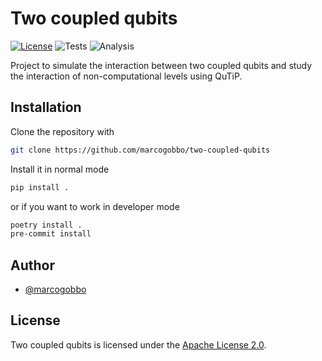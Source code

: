 # Two coupled qubits
[![License](https://img.shields.io/badge/License-Apache_2.0-blue.svg)](https://opensource.org/licenses/Apache-2.0)
![Tests](https://github.com/marcogobbo/two-coupled-qubits/actions/workflows/tests.yml/badge.svg)
![Analysis](https://github.com/marcogobbo/two-coupled-qubits/actions/workflows/analysis.yml/badge.svg)

Project to simulate the interaction between two coupled qubits and study the interaction of non-computational levels using QuTiP.

## Installation
Clone the repository with

```bash
git clone https://github.com/marcogobbo/two-coupled-qubits
```

Install it in normal mode

```bash
pip install .
```

or if you want to work in developer mode

```bash
poetry install .
pre-commit install
```

## Author
- [@marcogobbo](https://github.com/marcogobbo/)

## License
Two coupled qubits is licensed under the [Apache License 2.0](https://github.com/marcogobbo/two-coupled-qubits/blob/main/LICENSE).
